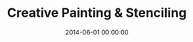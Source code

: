 ---
layout: post
title:  Creative Painting & Stenciling
featured-image: /images/post-thumbs/cps.png
date:   2014-06-01 00:00:00
categories: portfolio
---